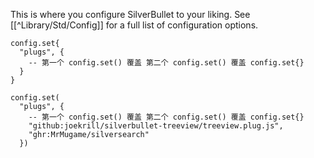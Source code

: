 This is where you configure SilverBullet to your liking. See [[^Library/Std/Config]] for a full list of configuration options.

```space-lua
config.set{
  "plugs", {
    -- 第一个 config.set() 覆盖 第二个 config.set() 覆盖 config.set{}
  }
}

config.set(
  "plugs", {
    -- 第一个 config.set() 覆盖 第二个 config.set() 覆盖 config.set{}
    "github:joekrill/silverbullet-treeview/treeview.plug.js",
    "ghr:MrMugame/silversearch"
  })
```

